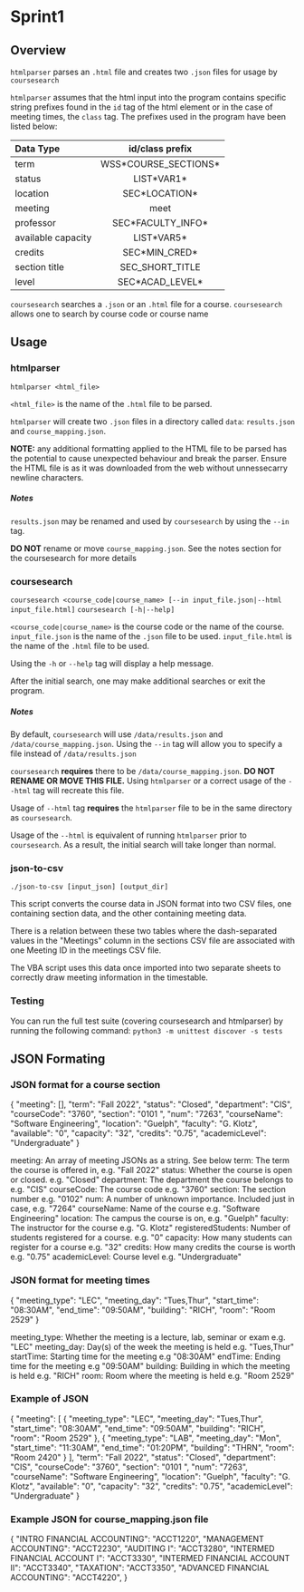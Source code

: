 # Sprint1

## Overview

`htmlparser` parses an `.html` file and creates two `.json` files for usage by `coursesearch`

`htmlparser` assumes that the html input into the program contains specific string prefixes found in the `id` tag of the html element or in the case of meeting times, the `class` tag. The prefixes used in the program have been listed below:

| Data Type          |    id/class prefix     |
| :----------------- | :--------------------: |
| term               | WSS\*COURSE_SECTIONS\* |
| status             |      LIST\*VAR1\*      |
| location           |    SEC\*LOCATION\*     |
| meeting            |          meet          |
| professor          |  SEC\*FACULTY_INFO\*   |
| available capacity |      LIST\*VAR5\*      |
| credits            |    SEC\*MIN_CRED\*     |
| section title      |    SEC_SHORT_TITLE     |
| level              |   SEC\*ACAD_LEVEL\*    |

`coursesearch` searches a `.json` or an `.html` file for a course. `coursesearch` allows one to search by course code or course name

## Usage

### htmlparser

`htmlparser <html_file>`

`<html_file>` is the name of the `.html` file to be parsed.

`htmlparser` will create two `.json` files in a directory called `data`: `results.json` and `course_mapping.json`.

**NOTE:** any additional formatting applied to the HTML file to be parsed has the potential to cause unexpected behaviour and break the parser. Ensure the HTML file is as it was downloaded from the web without unnessecarry newline characters.

##### Notes

`results.json` may be renamed and used by `coursesearch` by using the `--in` tag.

**DO NOT** rename or move `course_mapping.json`. See the notes section for the coursesearch for more details

### coursesearch

`coursesearch <course_code|course_name> [--in input_file.json|--html input_file.html]`
`coursesearch [-h|--help]`

`<course_code|course_name>` is the course code or the name of the course.
`input_file.json` is the name of the `.json` file to be used.
`input_file.html` is the name of the `.html` file to be used.

Using the `-h` or `--help` tag will display a help message.

After the initial search, one may make additional searches or exit the program.

##### Notes

By default, `coursesearch` will use `/data/results.json` and `/data/course_mapping.json`. Using the `--in` tag will allow you to specify a file instead of `/data/results.json`

`coursesearch` **requires** there to be `/data/course_mapping.json`. **DO NOT RENAME OR MOVE THIS FILE.** Using `htmlparser` or a correct usage of the `--html` tag will recreate this file.

Usage of `--html` tag **requires** the `htmlparser` file to be in the same directory as `coursesearch`.

Usage of the `--html` is equivalent of running `htmlparser` prior to `coursesearch`. As a result, the initial search will take longer than normal.

### json-to-csv

`./json-to-csv [input_json] [output_dir]`

This script converts the course data in JSON format into two CSV files, one containing section data, and the other containing meeting data.

There is a relation between these two tables where the dash-separated values in the "Meetings" column in the sections CSV file are associated with one Meeting ID in the meetings CSV file.

The VBA script uses this data once imported into two separate sheets to correctly draw meeting information in the timestable.


### Testing

You can run the full test suite (covering coursesearch and htmlparser) by running the following command:
`python3 -m unittest discover -s tests`

## JSON Formating

### JSON format for a course section

{
"meeting": [],
"term": "Fall 2022",
"status": "Closed",
"department": "CIS",
"courseCode": "3760",
"section": "0101 ",
"num": "7263",
"courseName": "Software Engineering",
"location": "Guelph",
"faculty": "G. Klotz",
"available": "0",
"capacity": "32",
"credits": "0.75",
"academicLevel": "Undergraduate"
}

meeting: An array of meeting JSONs as a string. See below
term: The term the course is offered in, e.g. "Fall 2022"
status: Whether the course is open or closed. e.g. "Closed"
department: The department the course belongs to e.g. "CIS"
courseCode: The course code e.g. "3760"
section: The section number e.g. "0102"
num: A number of unknown importance. Included just in case, e.g. "7264"
courseName: Name of the course e.g. "Software Engineering"
location: The campus the course is on, e.g. "Guelph"
faculty: The instructor for the course e.g. "G. Klotz"
registeredStudents: Number of students registered for a course. e.g. "0"
capacity: How many students can register for a course e.g. "32"
credits: How many credits the course is worth e.g. "0.75"
academicLevel: Course level e.g. "Undergraduate"

### JSON format for meeting times

{
"meeting_type": "LEC",
"meeting_day": "Tues,Thur",
"start_time": "08:30AM",
"end_time": "09:50AM",
"building": "RICH",
"room": "Room 2529"
}

meeting_type: Whether the meeting is a lecture, lab, seminar or exam e.g. "LEC"
meeting_day: Day(s) of the week the meeting is held e.g. "Tues,Thur"
startTime: Starting time for the meeting e.g "08:30AM"
endTime: Ending time for the meeting e.g "09:50AM"
building: Building in which the meeting is held e.g. "RICH"
room: Room where the meeting is held e.g. "Room 2529"

### Example of JSON

{
"meeting": [
{
"meeting_type": "LEC",
"meeting_day": "Tues,Thur",
"start_time": "08:30AM",
"end_time": "09:50AM",
"building": "RICH",
"room": "Room 2529"
},
{
"meeting_type": "LAB",
"meeting_day": "Mon",
"start_time": "11:30AM",
"end_time": "01:20PM",
"building": "THRN",
"room": "Room 2420"
}
],
"term": "Fall 2022",
"status": "Closed",
"department": "CIS",
"courseCode": "3760",
"section": "0101 ",
"num": "7263",
"courseName": "Software Engineering",
"location": "Guelph",
"faculty": "G. Klotz",
"available": "0",
"capacity": "32",
"credits": "0.75",
"academicLevel": "Undergraduate"
}

### Example JSON for course_mapping.json file

{
"INTRO FINANCIAL ACCOUNTING": "ACCT1220",
"MANAGEMENT ACCOUNTING": "ACCT2230",
"AUDITING I": "ACCT3280",
"INTERMED FINANCIAL ACCOUNT I": "ACCT3330",
"INTERMED FINANCIAL ACCOUNT II": "ACCT3340",
"TAXATION": "ACCT3350",
"ADVANCED FINANCIAL ACCOUNTING": "ACCT4220",
}
